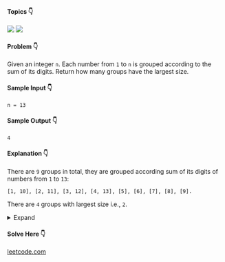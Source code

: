 #### Topics :point_down:
![](https://img.shields.io/badge/-array-wheat) 
![](https://img.shields.io/badge/-hash--map-wheat) 

#### Problem :point_down:
Given an integer `n`. Each number from `1` to `n` is grouped according to the sum of its digits. 
Return how many groups have the largest size.
#### Sample Input :point_down:
```
n = 13
```
#### Sample Output :point_down:
```
4
```
#### Explanation :point_down:
There are `9` groups in total, they are grouped according sum of its digits of numbers from `1` to `13`:
```
[1, 10], [2, 11], [3, 12], [4, 13], [5], [6], [7], [8], [9]. 
```
There are `4` groups with largest size i.e., `2`.
<details>
<summary>Expand</summary>

#### Python :point_down:
```py
def solve(n):
    d = {}
    m = 0
    for i in range(1, n+1):
        s = 0
        while i:
            s += (i % 10)
            i //= 10

        d[s] = d.get(s, 0) + 1
        m = max(m, d[s])

    c = 0
    for i in d:
        if d[i] == m:
            c += 1

    return c
```
#### Time Complexity :point_down:
```
O(n log n)
```
#### Space Complexity :point_down:
```
O(n)
```
</details>

#### Solve Here :point_down:
[leetcode.com](https://leetcode.com/problems/count-largest-group/)
